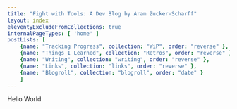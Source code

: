 ```yaml
---
title: "Fight with Tools: A Dev Blog by Aram Zucker-Scharff"
layout: index
eleventyExcludeFromCollections: true
internalPageTypes: [ 'home' ]
postLists: [
	{name: "Tracking Progress", collection: "WiP", order: "reverse" },
	{name: "Things I Learned", collection: "Retros", order: "reverse" },
	{name: "Writing", collection: "writing", order: "reverse" },
	{name: "Links", collection: "links", order: "reverse" },
	{name: "Blogroll", collection: "blogroll", order: "date" }
	]
---
```

Hello World
